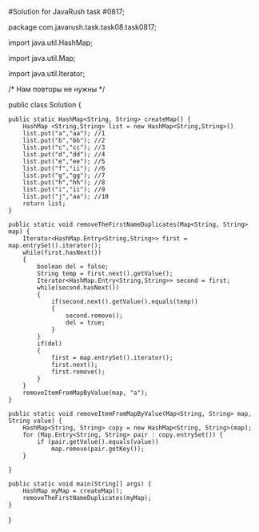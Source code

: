 #Solution for JavaRush task #0817;

package com.javarush.task.task08.task0817;

import java.util.HashMap;

import java.util.Map;

import java.util.Iterator;

/* 
Нам повторы не нужны
*/



public class Solution {

    public static HashMap<String, String> createMap() {
        HashMap <String,String> list = new HashMap<String,String>()
        list.put("a","aa"); //1
        list.put("b","bb"); //2
        list.put("c","cc"); //3
        list.put("d","dd"); //4
        list.put("e","ee"); //5
        list.put("f","ii"); //6
        list.put("g","gg"); //7
        list.put("h","hh"); //8
        list.put("i","ii"); //9
        list.put("j","aa"); //10
        return list;
    }

    public static void removeTheFirstNameDuplicates(Map<String, String> map) {
        Iterator<HashMap.Entry<String,String>> first = map.entrySet().iterator();
        while(first.hasNext())
        {
            boolean del = false;
            String temp = first.next().getValue();
            Iterator<HashMap.Entry<String,String>> second = first;
            while(second.hasNext())
            {
                if(second.next().getValue().equals(temp))
                {
                    second.remove();
                    del = true;
                }
            }
            if(del)
            {
                first = map.entrySet().iterator();
                first.next();
                first.remove();
            }
        }
        removeItemFromMapByValue(map, "a");
    }

    public static void removeItemFromMapByValue(Map<String, String> map, String value) {
        HashMap<String, String> copy = new HashMap<String, String>(map);
        for (Map.Entry<String, String> pair : copy.entrySet()) {
            if (pair.getValue().equals(value))
                map.remove(pair.getKey());
        }

    }

    public static void main(String[] args) {
        HashMap myMap = createMap();
        removeTheFirstNameDuplicates(myMap);
    }
}
